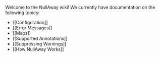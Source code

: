 Welcome to the NullAway wiki!  We currently have documentation on the following topics:

* [[Configuration]]
* [[Error Messages]]
* [[Maps]]
* [[Supported Annotations]]
* [[Suppressing Warnings]]
* [[How NullAway Works]]